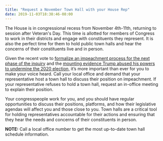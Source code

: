 ```yaml
---
title: "Request a November Town Hall with your House Rep"
date: 2019-11-03T18:38:46-08:00
---
```

The House is in congressional recess from November 4th-11th, returning to session after Veteran's Day. This time is allotted for members of Congress to work in their districts and engage with constituents they represent. It is also the perfect time for them to hold public town halls and hear the concerns of their constituents live and in person. 

Given the recent vote to [formalize an impeachment process for the next phase of the inquiry](https://www.cnn.com/2019/10/31/politics/house-impeachment-inquiry-resolution-floor-vote/index.html) and the [mounting evidence Trump abused his powers to undermine the 2020 election,](https://www.npr.org/2019/11/02/775490647/impeachment-inquiry-catch-up-a-vote-by-house-democrats-makes-it-official) it’s more important than ever for you to make your voice heard. Call your local office and demand that your representative host a town hall to discuss their position on impeachment. If your representative refuses to hold a town hall, request an in-office meeting to explain their position.

Your congresspeople work for you, and you should have regular opportunities to discuss their positions, platforms, and how their legislative agendas will affect you and those close to you. Town halls are a critical tool for holding representatives accountable for their actions and ensuring that they hear the needs and concerns of their constituents in person.

**NOTE:** Call a local office number to get the most up-to-date town hall schedule information.
